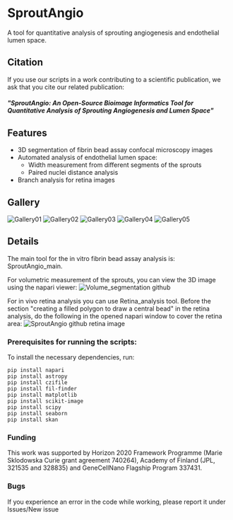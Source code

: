 # SproutAngio
A tool for quantitative analysis of sprouting angiogenesis and endothelial lumen space.

## Citation
If you use our scripts in a work contributing to a scientific publication, we ask that you cite our related publication:
##### "SproutAngio: An Open-Source Bioimage Informatics Tool for Quantitative Analysis of Sprouting Angiogenesis and Lumen Space"

## Features
- 3D segmentation of fibrin bead assay confocal microscopy images
- Automated analysis of endothelial lumen space:
  - Width measurement from different segments of the sprouts
  - Paired nuclei distance analysis
- Branch analysis for retina images

## Gallery

![Gallery01](https://user-images.githubusercontent.com/65368053/196526490-f509905e-aeae-40e8-9a3e-34fbbfa5b48a.png)
![Gallery02](https://user-images.githubusercontent.com/65368053/196526495-eb822172-dcfd-4895-b6f3-62ef8789dbd4.png)
![Gallery03](https://user-images.githubusercontent.com/65368053/196526497-64f23187-efc2-45e0-bdc7-2503ce055dcf.png)
![Gallery04](https://user-images.githubusercontent.com/65368053/196526499-6f3f703c-ca0d-4ada-9f52-a2b8388f3517.png)
![Gallery05](https://user-images.githubusercontent.com/65368053/196533918-7a754f1e-d43a-47f8-b1df-af9ff565a95d.png)

## Details

The main tool for the in vitro fibrin bead assay analysis is: SproutAngio_main.

For volumetric measurement of the sprouts, you can view the 3D image using the napari viewer:
![Volume_segmentation github](https://user-images.githubusercontent.com/65368053/196514175-f43d1f0e-4d91-4799-8da6-ffa87d2bbabe.png)

For in vivo retina analysis you can use Retina_analysis tool. Before the section "creating a filled polygon to draw a central bead" in the retina analysis, do the following in the opened napari window to cover the retina area:
![SproutAngio github retina image](https://user-images.githubusercontent.com/65368053/196512628-3a50c525-9d02-4e7e-800e-6da2202ee8c0.png)

### Prerequisites for running the scripts: 

To install the necessary dependencies, run:
```
pip install napari
pip install astropy
pip install czifile
pip install fil-finder
pip install matplotlib
pip install scikit-image
pip install scipy
pip install seaborn
pip install skan
```
### Funding

This work was supported by Horizon 2020 Framework Programme (Marie Sklodowska Curie grant agreement 740264), Academy of Finland (JPL, 321535 and 328835) and GeneCellNano Flagship Program 337431.

### Bugs
If you experience an error in the code while working, please report it under Issues/New issue
